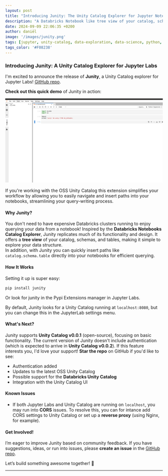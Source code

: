 ```yaml
---
layout: post
title: "Introducing Junity: The Unity Catalog Explorer for Jupyter Notebooks"
description: "A Databricks Notebook like tree view of your catalog, schemas, and tables."
date: 2024-09-09 22:06:35 +0200
author: daniël 
image: '/images/junity.png'
tags: [jupyter, unity-catalog, data-exploration, data-science, python, open-source, databricks, notebooks]
tags_color: '#F08238'
---
```


### Introducing Junity: A Unity Catalog Explorer for Jupyter Labs

I'm excited to announce the release of **Junity**, a Unity Catalog explorer for Jupyter Labs! [GitHub repo](https://github.com/dan1elt0m/junity). 

**Check out this quick demo** of Junity in action:

![Junity Demo](../images/junity-demo.gif)

If you're working with the OSS Unity Catalog this extension simplifies your workflow by allowing you to
easily navigate and insert paths into your notebooks, streamlining your query-writing process.

#### Why Junity?
You don't need to have expensive Databricks clusters running to enjoy querying your data from a notebook!
Inspired by the **Databricks Notebooks Catalog Explorer**, Junity replicates much of its functionality and design.
It offers a **tree view** of your catalog, schemas, and tables, making it simple to explore your data structure.  
In addition, with Junity you can quickly insert paths like `catalog.schema.table` directly into your notebooks for efficient querying.

#### How It Works
Setting it up is super easy:

```bash
pip install junity
```

Or look for junity in the Pypi Extensions manager in Jupyter Labs.


By default, Junity looks for a Unity Catalog running at `localhost:8080`, but you can change this in the JupyterLab settings menu.


#### What's Next?
Junity supports **Unity Catalog v0.0.1** (open-source), focusing on basic functionality. 
The current version of Junity doesn't include authentication (which is expected to arrive in **Unity Catalog v0.0.2**). 
If this feature interests you, I'd love your support! **Star the repo** on GitHub if you'd like to see:
- Authentication added
- Updates to the latest OSS Unity Catalog
- Possible support for the **Databricks Unity Catalog**
- Integration with the Unity Catalog UI

#### Known Issues
- If both Jupyter Labs and Unity Catalog are running on `localhost`, you may run into **CORS** issues. 
To resolve this, you can for intance add CORS settings to Unity Catalog or set up a **reverse proxy** (using Nginx, for example). 

#### Get Involved!
I’m eager to improve Junity based on community feedback. If you have suggestions, ideas, or run into issues, please **create an issue** in the [GitHub repo](https://github.com/dan1elt0m/junity).

Let’s build something awesome together! 🚀

--- 

